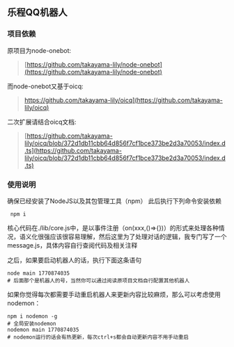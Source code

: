 ## 乐程QQ机器人

### 项目依赖

原项目为node-onebot:
>[https://github.com/takayama-lily/node-onebot](https://github.com/takayama-lily/node-onebot)

而node-onebot又基于oicq:
>https://github.com/takayama-lily/oicq](https://github.com/takayama-lily/oicq)

二次扩展请结合oicq文档:
>[https://github.com/takayama-lily/oicq/blob/372d1db11cbb64d856f7cf1bce373be2d3a70053/index.d.ts](https://github.com/takayama-lily/oicq/blob/372d1db11cbb64d856f7cf1bce373be2d3a70053/index.d.ts)

### 使用说明
确保已经安装了NodeJS以及其包管理工具（npm）
此后执行下列命令安装依赖

```shell
 npm i  
```

核心代码在./lib/core.js中，是以事件注册（on(xxx,()=>{})）的形式来处理各种情况，语义化很强应该很容易理解，然后这里为了处理对话的逻辑，我专门写了一个message.js，具体内容自行查阅代码及相关注释

之后，如果要启动机器人的话，执行下面这条语句

```shell
node main 1770874035
# 后面那个是机器人的号，当然你可以通过阅读原项目文档自行配置其他机器人
```



如果你觉得每次都需要手动重启机器人来更新内容比较麻烦，那么可以考虑使用nodemon：

```shell
npm i nodemon -g
# 全局安装nodemon
nodemon main 1770874035
# nodemon运行的话会有热更新，每次ctrl+s都会自动更新内容不用手动重启
```

